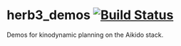 # herb3_demos [![Build Status](https://travis-ci.com/personalrobotics/herb3_demos.svg?token=1MmAniN9fkMcwpRUTdFq&branch=master)](https://travis-ci.com/personalrobotics/herb3_demos)

Demos for kinodynamic planning on the Aikido stack.
